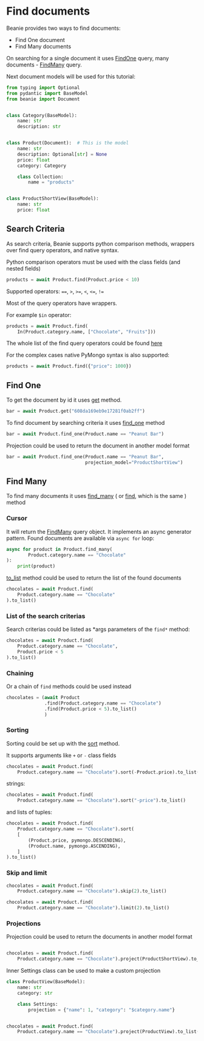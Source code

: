# Find documents

Beanie provides two ways to find documents:

- Find One document
- Find Many documents

On searching for a single document it uses [FindOne](/api/queries/#findone)
query, many documents - [FindMany](/api/queries/#findmany) query.

Next document models will be used for this tutorial:

```python
from typing import Optional
from pydantic import BaseModel
from beanie import Document


class Category(BaseModel):
    name: str
    description: str


class Product(Document):  # This is the model
    name: str
    description: Optional[str] = None
    price: float
    category: Category

    class Collection:
        name = "products"


class ProductShortView(BaseModel):
    name: str
    price: float

```

## Search Criteria

As search criteria, Beanie supports python comparison methods, wrappers over
find query operators, and native syntax.

Python comparison operators must be used with the class fields (and nested
fields)

```python
products = await Product.find(Product.price < 10)
```

Supported operators: `==`, `>`, `>=`, `<`, `<=`, `!=`

Most of the query operators have wrappers.

For example `$in` operator:

```python
products = await Product.find(
    In(Product.category.name, ["Chocolate", "Fruits"]))
```

The whole list of the find query operators could be
found [here](/api/operators/find/)

For the complex cases native PyMongo syntax is also supported:

```python
products = await Product.find({"price": 1000})
```

## Find One

To get the document by id it uses [get](/api/document/#get) method.

```python
bar = await Product.get("608da169eb9e17281f0ab2ff")
```

To find document by searching criteria it
uses [find_one](/api/document/#find_one) method

```python
bar = await Product.find_one(Product.name == "Peanut Bar")
```

Projection could be used to return the document in another model format

```python
bar = await Product.find_one(Product.name == "Peanut Bar",
                             projection_model="ProductShortView")
```

## Find Many

To find many documents it uses [find_many](/api/document/#find_many) (
or [find](/api/document/#find), which is the same ) method

### Cursor

It will return the [FindMany](/api/queries/#findmany) query object. It
implements an async generator pattern. Found documents are available
via `async for` loop:

```python
async for product in Product.find_many(
        Product.category.name == "Chocolate"
):
    print(product)
```

[to_list](/api/queries/#to_list) method could be used to return the list of the
found documents

```python
chocolates = await Product.find(
    Product.category.name == "Chocolate"
).to_list()
```

### List of the search criterias

Search criterias could be listed as *args parameters of the `find*` method:

```python
chocolates = await Product.find(
    Product.category.name == "Chocolate",
    Product.price < 5
).to_list()
```

### Chaining

Or a chain of `find` methods could be used instead

```python
chocolates = (await Product
              .find(Product.category.name == "Chocolate")
              .find(Product.price < 5).to_list()
              )
```

### Sorting

Sorting could be set up with the [sort](/api/queries/#sort) method.

It supports arguments like `+` or `-` class fields

```python
chocolates = await Product.find(
    Product.category.name == "Chocolate").sort(-Product.price).to_list()
```

strings:

```python
chocolates = await Product.find(
    Product.category.name == "Chocolate").sort("-price").to_list()
```

and lists of tuples:

```python
chocolates = await Product.find(
    Product.category.name == "Chocolate").sort(
    [
        (Product.price, pymongo.DESCENDING),
        (Product.name, pymongo.ASCENDING),
    ]
).to_list()
```

### Skip and limit

```python
chocolates = await Product.find(
    Product.category.name == "Chocolate").skip(2).to_list()

chocolates = await Product.find(
    Product.category.name == "Chocolate").limit(2).to_list()
```

### Projections

Projection could be used to return the documents in another model format

```python

chocolates = await Product.find(
    Product.category.name == "Chocolate").project(ProductShortView).to_list()
```

Inner Settings class can be used to make a custom projection

```python
class ProductView(BaseModel):
    name: str
    category: str

    class Settings:
        projection = {"name": 1, "category": "$category.name"}


chocolates = await Product.find(
    Product.category.name == "Chocolate").project(ProductView).to_list()
```